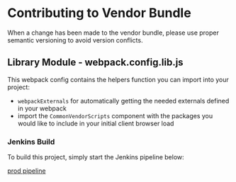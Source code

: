 # Contributing to Vendor Bundle

When a change has been made to the vendor bundle, please use proper semantic versioning to avoid version conflicts.

## Library Module - webpack.config.lib.js

This webpack config contains the helpers function you can import into your project:

- `webpackExternals` for automatically getting the needed externals defined in your webpack
- import the `CommonVendorScripts` component with the packages you would like to include in your initial client browser load

### Jenkins Build

To build this project, simply start the Jenkins pipeline below:

[prod pipeline](https://jenkins.eu-west-1.services.deveng.systems/view/uip/job/uip-vendor-bundle/)

